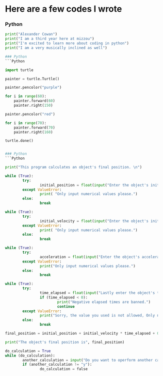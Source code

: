 # Here are a few codes I wrote

### Python
```Python
print("Alexander Cowan")
print("I am a third year here at mizzou")
print("I'm excited to learn more about coding in python")
print("I am a very musically inclined as well")

### Python
```Python

import turtle

painter = turtle.Turtle()

painter.pencolor("purple")

for i in range(60):
    painter.forward(60)
    painter.right(150)

painter.pencolor("red")

for i in range(70):
    painter.forward(70)
    painter.right(160)

turtle.done()


### Python
```Python

print("This program calculates an object's final position. \n")

while (True):
        try:
                initial_position = float(input("Enter the object's initial position: "))
        except ValueError:
                print( "Only input numerical values please.")
        else:
                break

while (True):
        try:
                initial_velocity = float(input("Enter the object's initial velocity: "))
        except ValueError:
                print( "Only input numerical values please.")
        else:
                break

while (True):
        try:
                acceleration = float(input("Enter the object's acceleration: "))
        except ValueError:
                print("Only input numerical values please.")
        else:
                break

while (True):
        try:
                time_elapsed = float(input("Lastly enter the object's time elapsed: "))
                if (time_elapsed < 0):
                        print("Negative elapsed times are banned.")
                        continue
        except ValueError:
                print("Sorry, the value you used is not allowed, Only numerical values please.")
        else:
                break

final_position = initial_position + initial_velocity * time_elapsed + 0.5 *acceleration * time_elapsed ** 2

print("The object's final position is", final_position)

do_calculation = True
while (do_calculation):
        another_calculation = input("Do you want to operform another calculation? (y/n): ")
        if (another_calculation != "y"):
                do_calculation = false
